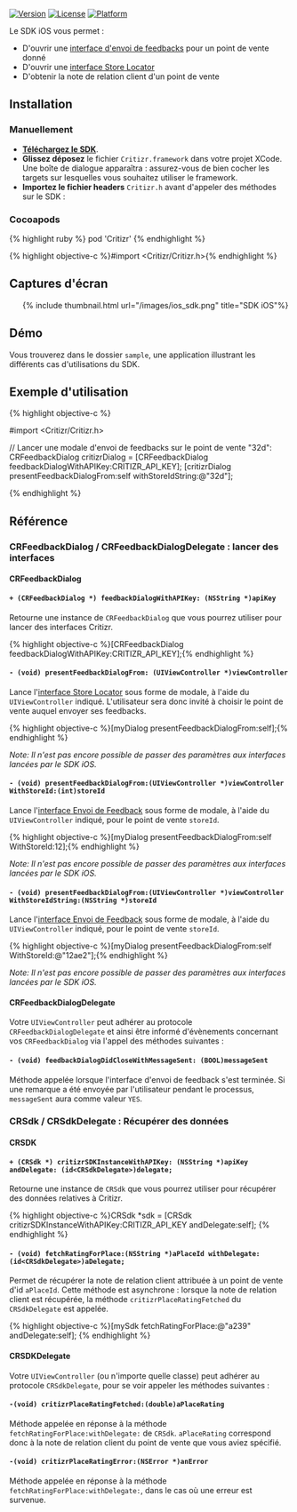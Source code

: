 [![Version](https://img.shields.io/cocoapods/v/Critizr.svg?style=flat)](http://cocoapods.org/pods/Critizr)
[![License](https://img.shields.io/cocoapods/l/Critizr.svg?style=flat)](http://cocoapods.org/pods/Critizr)
[![Platform](https://img.shields.io/cocoapods/p/Critizr.svg?style=flat)](http://cocoapods.org/pods/Critizr)

Le SDK iOS vous permet :

- D'ouvrir une [interface d'envoi de feedbacks](web_interface_send_feedback.html) pour un point de vente donné
- D'ouvrir une [interface Store Locator](web_interface_store_locator.html)
- D'obtenir la note de relation client d'un point de vente

## Installation

### Manuellement
- [**Téléchargez le SDK**](https://github.com/critizr/critizr-ios-sdk/archive/master.zip).
- **Glissez déposez** le fichier `Critizr.framework` dans votre projet XCode. Une boîte de dialogue apparaîtra : assurez-vous de bien cocher les targets sur lesquelles vous souhaitez utiliser le framework.
- **Importez le fichier headers** `Critizr.h` avant d'appeler des méthodes sur le SDK :

### Cocoapods

{% highlight ruby %}
pod 'Critizr'
{% endhighlight %}

{% highlight objective-c %}#import <Critizr/Critizr.h>{% endhighlight %}

## Captures d'écran
<ul class="czd-gallery">
    {% include thumbnail.html url="/images/ios_sdk.png" title="SDK iOS"%}
</ul>

## Démo
Vous trouverez dans le dossier `sample`, une application illustrant les différents cas d'utilisations du SDK.

## Exemple d'utilisation

{% highlight objective-c %}

#import <Critizr/Critizr.h>

// Lancer une modale d'envoi de feedbacks sur le point de vente "32d":
CRFeedbackDialog critizrDialog = [CRFeedbackDialog feedbackDialogWithAPIKey:CRITIZR_API_KEY];
[critizrDialog presentFeedbackDialogFrom:self withStoreIdString:@"32d"];


{% endhighlight %}

## Référence

### CRFeedbackDialog / CRFeedbackDialogDelegate : lancer des interfaces

#### CRFeedbackDialog

#### `+ (CRFeedbackDialog *) feedbackDialogWithAPIKey: (NSString *)apiKey`
Retourne une instance de `CRFeedbackDialog` que vous pourrez utiliser pour lancer des interfaces Critizr.

{% highlight objective-c %}[CRFeedbackDialog feedbackDialogWithAPIKey:CRITIZR_API_KEY];{% endhighlight %}

#### `- (void) presentFeedbackDialogFrom: (UIViewController *)viewController`
Lance l'[interface Store Locator](web_interface_store_locator.html) sous forme de modale, à l'aide du `UIViewController` indiqué.
L'utilisateur sera donc invité à choisir le point de vente auquel envoyer ses feedbacks.

{% highlight objective-c %}[myDialog presentFeedbackDialogFrom:self];{% endhighlight %}

*Note: Il n'est pas encore possible de passer des paramètres aux interfaces lancées par le SDK iOS.*

#### `- (void) presentFeedbackDialogFrom:(UIViewController *)viewController WithStoreId:(int)storeId`
Lance l'[interface Envoi de Feedback](web_interface_send_feedback.html) sous forme de modale, à l'aide du `UIViewController` indiqué, pour le point de vente `storeId`.

{% highlight objective-c %}[myDialog presentFeedbackDialogFrom:self WithStoreId:12];{% endhighlight %}

*Note: Il n'est pas encore possible de passer des paramètres aux interfaces lancées par le SDK iOS.*


#### `- (void) presentFeedbackDialogFrom:(UIViewController *)viewController WithStoreIdString:(NSString *)storeId`

Lance l'[interface Envoi de Feedback](web_interface_send_feedback.html) sous forme de modale, à l'aide du `UIViewController` indiqué, pour le point de vente `storeId`.

{% highlight objective-c %}[myDialog presentFeedbackDialogFrom:self WithStoreId:@"12ae2"];{% endhighlight %}

*Note: Il n'est pas encore possible de passer des paramètres aux interfaces lancées par le SDK iOS.*

#### CRFeedbackDialogDelegate

Votre `UIViewController` peut adhérer au protocole `CRFeedbackDialogDelegate` et ainsi être informé d'évènements concernant vos `CRFeedbackDialog` via l'appel des méthodes suivantes :

#### `- (void) feedbackDialogDidCloseWithMessageSent: (BOOL)messageSent`

Méthode appelée lorsque l'interface d'envoi de feedback s'est terminée.
Si une remarque a été envoyée par l'utilisateur pendant le processus, `messageSent` aura comme valeur `YES`.

### CRSdk / CRSdkDelegate : Récupérer des données

#### CRSDK

#### `+ (CRSdk *) critizrSDKInstanceWithAPIKey: (NSString *)apiKey andDelegate: (id<CRSdkDelegate>)delegate;`
Retourne une instance de `CRSdk` que vous pourrez utiliser pour récupérer des données relatives à Critizr.

{% highlight objective-c %}CRSdk *sdk = [CRSdk critizrSDKInstanceWithAPIKey:CRITIZR_API_KEY andDelegate:self];
{% endhighlight %}

#### `- (void) fetchRatingForPlace:(NSString *)aPlaceId withDelegate:(id<CRSdkDelegate>)aDelegate;`
Permet de récupérer la note de relation client attribuée à un point de vente d'id `aPlaceId`.
Cette méthode est asynchrone : lorsque la note de relation client est récupérée, la méthode `critizrPlaceRatingFetched` du `CRSdkDelegate` est appelée.

{% highlight objective-c %}[mySdk fetchRatingForPlace:@"a239" andDelegate:self];
{% endhighlight %}

#### CRSDKDelegate

Votre `UIViewController` (ou n'importe quelle classe) peut adhérer au protocole `CRSdkDelegate`, pour se voir appeler les méthodes suivantes :

#### `-(void) critizrPlaceRatingFetched:(double)aPlaceRating`

Méthode appelée en réponse à la méthode `fetchRatingForPlace:withDelegate:` de `CRSdk`. `aPlaceRating` correspond donc à la note de relation client du point de vente que vous aviez spécifié.

#### `-(void) critizrPlaceRatingError:(NSError *)anError`

Méthode appelée en réponse à la méthode `fetchRatingForPlace:withDelegate:`, dans le cas où une erreur est survenue.
